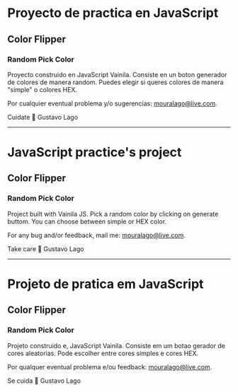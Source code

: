 # Proyecto de practica en JavaScript

## Color Flipper 
### Random Pick Color

Proyecto construido en JavaScript Vainila.
Consiste en un boton generador de colores de manera random. 
Puedes elegir si queres colores de manera "simple" o colores HEX.

Por cualquier eventual problema y/o sugerencias: mouralago@live.com.

Cuidate 💚
Gustavo Lago

--------------------------------

# JavaScript practice's project

## Color Flipper 
### Random Pick Color

Project built with Vainila JS.
Pick a random color by clicking on generate buttom.
You can choose between simple or HEX color.

For any bug and/or feedback, mail me: mouralago@live.com.

Take care 💚
Gustavo Lago

--------------------------------

# Projeto de pratica em JavaScript

## Color Flipper 
### Random Pick Color

Projeto construido e, JavaScript Vainila.
Consiste em um botao gerador de cores aleatorias.
Pode escolher entre cores simples e cores HEX.

Por qualquer eventual problema e/ou feedback: mouralago@live.com.

Se cuida 💚
Gustavo Lago

